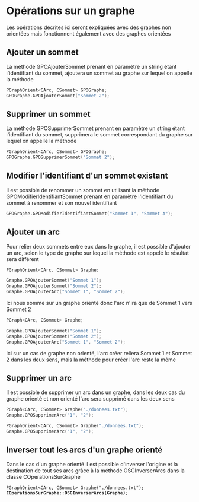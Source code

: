 # Opérations sur un graphe

Les opérations décrites ici seront expliquées avec des graphes non orientées mais fonctionnent également avec des graphes orientées

## Ajouter un sommet

La méthode GPOAjouterSommet prenant en paramètre un string étant l'identifiant du sommet, ajoutera un sommet au graphe sur lequel on appelle la méthode

```cpp
PGraphOrient<CArc, CSommet> GPOGraphe;
GPOGraphe.GPOAjouterSommet("Sommet 2");
```

## Supprimer un sommet

La méthode GPOSupprimerSommet prenant en paramètre un string étant l'identifiant du sommet, supprimera le sommet correspondant du graphe sur lequel on appelle la méthode 

```cpp
PGraphOrient<CArc, CSommet> GPOGraphe;
GPOGraphe.GPOSupprimerSommet("Sommet 2");
```

## Modifier l'identifiant d'un sommet existant

Il est possible de renommer un sommet en utilisant la méthode GPOModifierIdentifiantSommet prenant en paramètre l'identifiant du sommet à renommer et son nouvel identifiant

```cpp
GPOGraphe.GPOModifierIdentifiantSommet("Sommet 1", "Sommet A");
```

## Ajouter un arc

Pour relier deux sommets entre eux dans le graphe, il est possible d'ajouter un arc, selon le type de graphe sur lequel la méthode est appelé le résultat sera différent

```cpp
PGraphOrient<CArc, CSommet> Graphe;

Graphe.GPOAjouterSommet("Sommet 1");
Graphe.GPOAjouterSommet("Sommet 2");
Graphe.GPOAjouterArc("Sommet 1", "Sommet 2");
```

Ici nous somme sur un graphe orienté donc l'arc n'ira que de Sommet 1 vers Sommet 2&#x20;

```cpp
PGraph<CArc, CSommet> Graphe;

Graphe.GPOAjouterSommet("Sommet 1");
Graphe.GPOAjouterSommet("Sommet 2");
Graphe.GPOAjouterArc("Sommet 1", "Sommet 2");
```

Ici sur un cas de graphe non orienté, l'arc créer reliera Sommet 1 et Sommet 2 dans les deux sens, mais la méthode pour créer l'arc reste la même

## Supprimer un arc

Il est possible de supprimer un arc dans un graphe, dans les deux cas du graphe orienté et non orienté l'arc sera supprimé dans les deux sens

```cpp
PGraph<CArc, CSommet> Graphe("./donnees.txt");
Graphe.GPOSupprimerArc("1", "2");
```

```cpp
PGraphOrient<CArc, CSommet> Graphe("./donnees.txt");
Graphe.GPOSupprimerArc("1", "2");
```

## Inverser tout les arcs d'un graphe orienté

Dans le cas d'un graphe orienté il est possible d'inverser l'origine et la destination de tout ses arcs grâce à la méthode OSGInverserArcs dans la classe COperationsSurGraphe

<pre class="language-cpp"><code class="lang-cpp">PGraphOrient&#x3C;CArc, CSommet> Graphe("./donnees.txt");
<strong>COperationsSurGraphe::OSGInverserArcs(Graphe);
</strong></code></pre>

